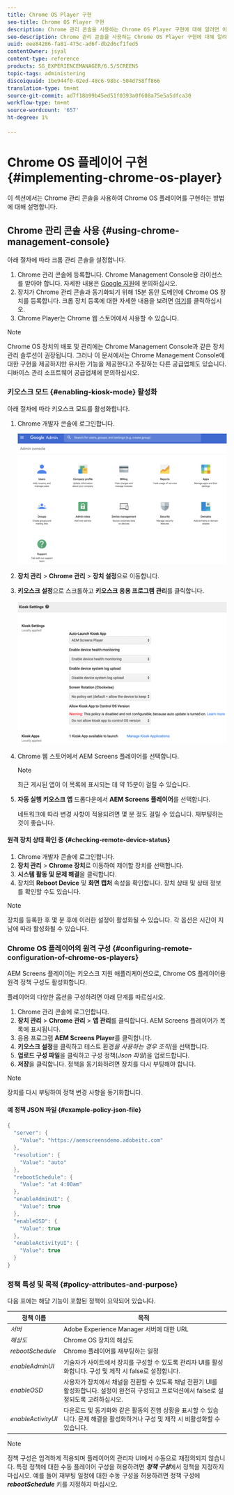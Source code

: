 ```yaml
---
title: Chrome OS Player 구현
seo-title: Chrome OS Player 구현
description: Chrome 관리 콘솔을 사용하는 Chrome OS Player 구현에 대해 알려면 이 페이지를 따르십시오.
seo-description: Chrome 관리 콘솔을 사용하는 Chrome OS Player 구현에 대해 알려면 이 페이지를 따르십시오.
uuid: eee84286-fa81-475c-ad6f-db2d6cf1fed5
contentOwner: jsyal
content-type: reference
products: SG_EXPERIENCEMANAGER/6.5/SCREENS
topic-tags: administering
discoiquuid: 1be944f0-02ed-48c6-98bc-504d758ff866
translation-type: tm+mt
source-git-commit: ad7f18b99b45ed51f0393a0f608a75e5a5dfca30
workflow-type: tm+mt
source-wordcount: '657'
ht-degree: 1%

---
```



# Chrome OS 플레이어 구현 {#implementing-chrome-os-player}

이 섹션에서는 Chrome 관리 콘솔을 사용하여 Chrome OS 플레이어를 구현하는 방법에 대해 설명합니다.

## Chrome 관리 콘솔 사용 {#using-chrome-management-console}

아래 절차에 따라 크롬 관리 콘솔을 설정합니다.

1. Chrome 관리 콘솔에 등록합니다. Chrome Management Console용 라이선스를 받아야 합니다. 자세한 내용은 [Google 지원](https://support.google.com/chrome/a/answer/1375678?hl=en&amp;ref_topic=2935995)에 문의하십시오.
1. 장치가 Chrome 관리 콘솔과 동기화되기 위해 15분 동안 도메인에 Chrome OS 장치를 등록합니다. 크롬 장치 등록에 대한 자세한 내용을 보려면 [여기](https://support.google.com/chrome/a/answer/1360534?hl=en)를 클릭하십시오.
1. Chrome Player는 Chrome 웹 스토어에서 사용할 수 있습니다.

>[!NOTE]
>
>Chrome OS 장치의 배포 및 관리에는 Chrome Management Console과 같은 장치 관리 솔루션이 권장됩니다. 그러나 이 문서에서는 Chrome Management Console에 대한 구현을 제공하지만 유사한 기능을 제공한다고 주장하는 다른 공급업체도 있습니다. 디바이스 관리 소프트웨어 공급업체에 문의하십시오.

### 키오스크 모드 {#enabling-kiosk-mode} 활성화

아래 절차에 따라 키오스크 모드를 활성화합니다.

1. Chrome 개발자 콘솔에 로그인합니다.

   ![screen_shot_2017-12-08at20303pm](assets/screen_shot_2017-12-08at20303pm.png)

1. **장치 관리** > **Chrome 관리** > **장치 설정**&#x200B;으로 이동합니다.
1. **키오스크 설정**&#x200B;으로 스크롤하고 **키오스크 응용 프로그램 관리**&#x200B;를 클릭합니다.

   ![키오스크](assets/kiosk.png)

1. Chrome 웹 스토어에서 AEM Screens 플레이어를 선택합니다.

   >[!NOTE]
   >
   >최근 게시된 앱이 이 목록에 표시되는 데 약 15분이 걸릴 수 있습니다.

1. **자동 실행 키오스크 앱** 드롭다운에서 **AEM Screens 플레이어**&#x200B;를 선택합니다.

   네트워크에 따라 변경 사항이 적용되려면 몇 분 정도 걸릴 수 있습니다. 재부팅하는 것이 좋습니다.

#### 원격 장치 상태 확인 중 {#checking-remote-device-status}

1. Chrome 개발자 콘솔에 로그인합니다.
1. **장치 관리** > **Chrome 장치**&#x200B;로 이동하여 제어할 장치를 선택합니다.
1. **시스템 활동 및 문제 해결**&#x200B;을 클릭합니다.
1. 장치의 **Reboot Device** 및 **화면 캡처** 속성을 확인합니다. 장치 상태 및 상태 정보를 확인할 수도 있습니다.

>[!NOTE]
>
>장치를 등록한 후 몇 분 후에 이러한 설정이 활성화될 수 있습니다. 각 옵션은 시간이 지남에 따라 활성화될 수 있습니다.

### Chrome OS 플레이어의 원격 구성 {#configuring-remote-configuration-of-chrome-os-players}

AEM Screens 플레이어는 키오스크 지원 애플리케이션으로, Chrome OS 플레이어용 원격 정책 구성도 활성화합니다.

플레이어의 다양한 옵션을 구성하려면 아래 단계를 따르십시오.

1. Chrome 관리 콘솔에 로그인합니다.
1. **장치 관리** > **Chrome 관리** > **앱 관리**&#x200B;를 클릭합니다. AEM Screens 플레이어가 목록에 표시됩니다.
1. 응용 프로그램 **AEM Screens Player**&#x200B;를 클릭합니다.
1. **키오스크 설정**&#x200B;을 클릭하고 테스트 환경&#x200B;*을 사용하는 경우 조직(*&#x200B;을 선택합니다.
1. **업로드 구성 파일**&#x200B;을 클릭하고 구성 정책(*Json 파일*)을 업로드합니다.
1. **저장**&#x200B;을 클릭합니다. 정책을 동기화하려면 장치를 다시 부팅해야 합니다.

>[!NOTE]
>
>장치를 다시 부팅하여 정책 변경 사항을 동기화합니다.

#### 예 정책 JSON 파일 {#example-policy-json-file}

```java
{
  "server": {
    "Value": "https://aemscreensdemo.adobeitc.com"
  },
  "resolution": {
    "Value": "auto"
  },
  "rebootSchedule": {
    "Value": "at 4:00am"
  },
  "enableAdminUI": {
    "Value": true
  },
  "enableOSD": {
    "Value": true
  },
  "enableActivityUI": {
    "Value": true
  }
}
```

### 정책 특성 및 목적 {#policy-attributes-and-purpose}

다음 표에는 해당 기능이 포함된 정책이 요약되어 있습니다.

| **정책 이름** | **목적** |
|---|---|
| *서버* | Adobe Experience Manager 서버에 대한 URL |
| *해상도* | Chrome OS 장치의 해상도 |
| *rebootSchedule* | Chrome 플레이어를 재부팅하는 일정 |
| *enableAdminUI* | 기술자가 사이트에서 장치를 구성할 수 있도록 관리자 UI를 활성화합니다. 구성 및 제작 시 false로 설정합니다. |
| *enableOSD* | 사용자가 장치에서 채널을 전환할 수 있도록 채널 전환기 UI를 활성화합니다. 설정이 완전히 구성되고 프로덕션에서 false로 설정되도록 고려하십시오. |
| *enableActivityUI* | 다운로드 및 동기화와 같은 활동의 진행 상황을 표시할 수 있습니다. 문제 해결을 활성화하거나 구성 및 제작 시 비활성화할 수 있습니다. |

>[!NOTE]
>
>정책 구성은 엄격하게 적용되며 플레이어의 관리자 UI에서 수동으로 재정의되지 않습니다. 특정 정책에 대한 수동 플레이어 구성을 허용하려면 ***정책 구성***&#x200B;에서 정책을 지정하지 마십시오. 예를 들어 재부팅 일정에 대한 수동 구성을 허용하려면 정책 구성에 ***rebootSchedule*** 키를 지정하지 마십시오.
